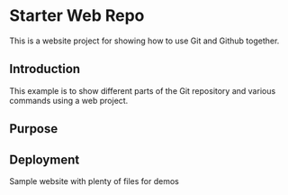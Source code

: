 # Starter Web Repo

This is a website project for showing how to use Git and Github together.

## Introduction

This example is to show different parts of the Git repository and various commands using a web project.

## Purpose



## Deployment

Sample website with plenty of files for demos
